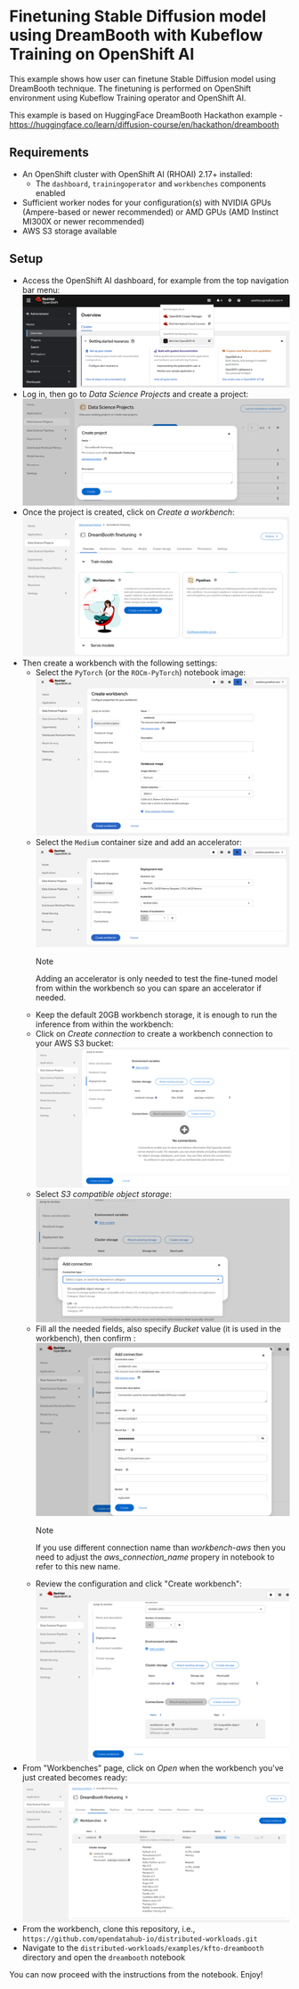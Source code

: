 # Finetuning Stable Diffusion model using DreamBooth with Kubeflow Training on OpenShift AI

This example shows how user can finetune Stable Diffusion model using DreamBooth technique.
The finetuning is performed on OpenShift environment using Kubeflow Training operator and OpenShift AI.

This example is based on HuggingFace DreamBooth Hackathon example - https://huggingface.co/learn/diffusion-course/en/hackathon/dreambooth


## Requirements

* An OpenShift cluster with OpenShift AI (RHOAI) 2.17+ installed:
  * The `dashboard`, `trainingoperator` and `workbenches` components enabled
* Sufficient worker nodes for your configuration(s) with NVIDIA GPUs (Ampere-based or newer recommended) or AMD GPUs (AMD Instinct MI300X or newer recommended)
* AWS S3 storage available


## Setup

* Access the OpenShift AI dashboard, for example from the top navigation bar menu:
![](./docs/01.png)
* Log in, then go to _Data Science Projects_ and create a project:
![](./docs/02.png)
* Once the project is created, click on _Create a workbench_:
![](./docs/03.png)
* Then create a workbench with the following settings:
    * Select the `PyTorch` (or the `ROCm-PyTorch`) notebook image:
    ![](./docs/04a.png)
    * Select the `Medium` container size and add an accelerator:
    ![](./docs/04b.png)
        > [!NOTE]
        > Adding an accelerator is only needed to test the fine-tuned model from within the workbench so you can spare an accelerator if needed.
    * Keep the default 20GB workbench storage, it is enough to run the inference from within the workbench:
    * Click on _Create connection_ to create a workbench connection to your AWS S3 bucket:
    ![](./docs/04c.png)
    * Select _S3 compatible object storage_:
    ![](./docs/04d.png)
    * Fill all the needed fields, also specify _Bucket_ value (it is used in the workbench), then confirm :
    ![](./docs/04e.png)
        > [!NOTE]
        > If you use different connection name than _workbench-aws_ then you need to adjust the _aws_connection_name_ propery in notebook to refer to this new name.
    * Review the configuration and click "Create workbench":
    ![](./docs/04f.png)
* From "Workbenches" page, click on _Open_ when the workbench you've just created becomes ready:
![](./docs/05.png)
* From the workbench, clone this repository, i.e., `https://github.com/opendatahub-io/distributed-workloads.git`
* Navigate to the `distributed-workloads/examples/kfto-dreambooth` directory and open the `dreambooth` notebook

You can now proceed with the instructions from the notebook. Enjoy!